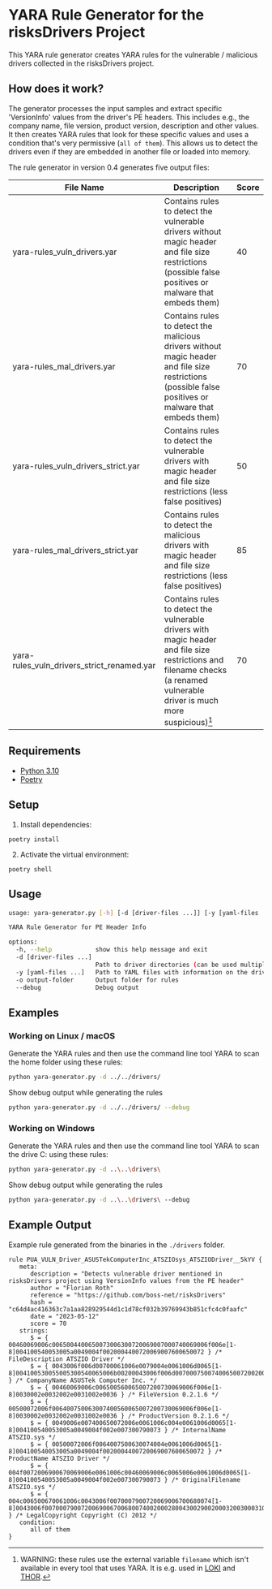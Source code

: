 # YARA Rule Generator for the risksDrivers Project

This YARA rule generator creates YARA rules for the vulnerable / malicious drivers collected in the risksDrivers project.

## How does it work?

The generator processes the input samples and extract specific 'VersionInfo' values from the driver's PE headers. This includes e.g., the company name, file version, product version, description and other values. It then creates YARA rules that look for these specific values and uses a condition that's very permissive (`all of them`). This allows us to detect the drivers even if they are embedded in another file or loaded into memory.

The rule generator in version 0.4 generates five output files:

| File Name | Description | Score | 
| --- | --- | --- |
| yara-rules_vuln_drivers.yar | Contains rules to detect the vulnerable drivers without magic header and file size restrictions (possible false positives or malware that embeds them) | 40 |
| yara-rules_mal_drivers.yar | Contains rules to detect the malicious drivers without magic header and file size restrictions (possible false positives or malware that embeds them) | 70 |
| yara-rules_vuln_drivers_strict.yar | Contains rules to detect the vulnerable drivers with magic header and file size restrictions  (less false positives) | 50 |
| yara-rules_mal_drivers_strict.yar | Contains rules to detect the malicious drivers with magic header and file size restrictions (less false positives) | 85 |
| yara-rules_vuln_drivers_strict_renamed.yar | Contains rules to detect the vulnerable drivers with magic header and file size restrictions and filename checks (a renamed vulnerable driver is much more suspicious)[^1] | 70 |

[^1]: WARNING: these rules use the external variable `filename` which isn't available in every tool that uses YARA. It is e.g. used in [LOKI](https://github.com/Neo23x0/Loki/) and [THOR](https://www.nextron-systems.com/thor-lite/). 

## Requirements

* [Python 3.10](https://www.python.org/downloads/)
* [Poetry](https://python-poetry.org/docs/#installation)

## Setup

1. Install dependencies:

```
poetry install
```

2. Activate the virtual environment:

```
poetry shell
```

## Usage

```sh
usage: yara-generator.py [-h] [-d [driver-files ...]] [-y [yaml-files ...]] [-o output-folder] [--debug]

YARA Rule Generator for PE Header Info

options:
  -h, --help            show this help message and exit
  -d [driver-files ...]
                        Path to driver directories (can be used multiple times)
  -y [yaml-files ...]   Path to YAML files with information on the drivers (can be used multiple times)
  -o output-folder      Output folder for rules
  --debug               Debug output
```

## Examples

### Working on Linux / macOS

Generate the YARA rules and then use the command line tool YARA to scan the home folder using these rules:

```sh
python yara-generator.py -d ../../drivers/
```

Show debug output while generating the rules

```sh
python yara-generator.py -d ../../drivers/ --debug
```

### Working on Windows

Generate the YARA rules and then use the command line tool YARA to scan the drive C: using these rules:

```sh
python yara-generator.py -d ..\..\drivers\
```

Show debug output while generating the rules

```sh
python yara-generator.py -d ..\..\drivers\ --debug
```

## Example Output

Example rule generated from the binaries in the `./drivers` folder.

```yara
rule PUA_VULN_Driver_ASUSTekComputerInc_ATSZIOsys_ATSZIODriver__5kYV {
   meta:
      description = "Detects vulnerable driver mentioned in risksDrivers project using VersionInfo values from the PE header"
      author = "Florian Roth"
      reference = "https://github.com/boss-net/risksDrivers"
      hash = "c64d4ac416363c7a1aa828929544d1c1d78cf032b39769943b851cfc4c0faafc"
      date = "2023-05-12"
      score = 70
   strings:
      $ = { 00460069006c0065004400650073006300720069007000740069006f006e[1-8]004100540053005a0049004f0020004400720069007600650072 } /* FileDescription ATSZIO Driver */
      $ = { 0043006f006d00700061006e0079004e0061006d0065[1-8]004100530055005300540065006b00200043006f006d0070007500740065007200200049006e0063002e } /* CompanyName ASUSTek Computer Inc. */
      $ = { 00460069006c006500560065007200730069006f006e[1-8]0030002e0032002e0031002e0036 } /* FileVersion 0.2.1.6 */
      $ = { 00500072006f006400750063007400560065007200730069006f006e[1-8]0030002e0032002e0031002e0036 } /* ProductVersion 0.2.1.6 */
      $ = { 0049006e007400650072006e0061006c004e0061006d0065[1-8]004100540053005a0049004f002e007300790073 } /* InternalName ATSZIO.sys */
      $ = { 00500072006f0064007500630074004e0061006d0065[1-8]004100540053005a0049004f0020004400720069007600650072 } /* ProductName ATSZIO Driver */
      $ = { 004f0072006900670069006e0061006c00460069006c0065006e0061006d0065[1-8]004100540053005a0049004f002e007300790073 } /* OriginalFilename ATSZIO.sys */
      $ = { 004c006500670061006c0043006f0070007900720069006700680074[1-8]0043006f0070007900720069006700680074002000280043002900200032003000310032 } /* LegalCopyright Copyright (C) 2012 */
   condition:
      all of them
}
```
